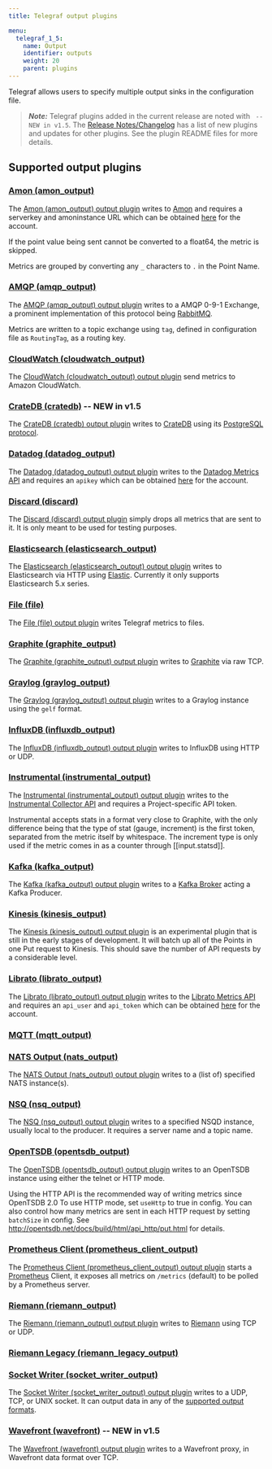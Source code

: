 ```yaml
---
title: Telegraf output plugins

menu:
  telegraf_1_5:
    name: Output
    identifier: outputs
    weight: 20
    parent: plugins
---
```


Telegraf allows users to specify multiple output sinks in the configuration file.

> ***Note:*** Telegraf plugins added in the current release are noted with ` -- NEW in v1.5`.
>The [Release Notes/Changelog](/telegraf/v1.5/about_the_project/release-notes-changelog) has a list of new plugins and updates for other plugins. See the plugin README files for more details.

## Supported output plugins

### [Amon (amon_output)](https://github.com/influxdata/telegraf/tree/release-1.5/plugins/outputs/amon)

The [Amon (amon_output) output plugin](https://github.com/influxdata/telegraf/tree/release-1.5/plugins/outputs/amon) writes to [Amon](https://www.amon.cx) and requires a serverkey and amoninstance URL which can be obtained [here](https://www.amon.cx/docs/monitoring/) for the account.

If the point value being sent cannot be converted to a float64, the metric is skipped.

Metrics are grouped by converting any `_` characters to `.` in the Point Name.

### [AMQP (amqp_output)](https://github.com/influxdata/telegraf/tree/release-1.5/plugins/outputs/amqp)

The [AMQP (amqp_output) output plugin](https://github.com/influxdata/telegraf/tree/release-1.5/plugins/outputs/amqp) writes to a AMQP 0-9-1 Exchange, a prominent implementation of this protocol being [RabbitMQ](https://www.rabbitmq.com/).

Metrics are written to a topic exchange using `tag`, defined in configuration file as `RoutingTag`, as a routing key.

### [CloudWatch (cloudwatch_output)](https://github.com/influxdata/telegraf/tree/release-1.5/plugins/outputs/cloudwatch)

The [CloudWatch (cloudwatch_output) output plugin](https://github.com/influxdata/telegraf/tree/release-1.5/plugins/outputs/cloudwatch) send metrics to Amazon CloudWatch.

### [CrateDB (cratedb)](https://github.com/influxdata/telegraf/tree/master/plugins/outputs/cratedb) -- NEW in v1.5

The [CrateDB (cratedb) output plugin](https://github.com/influxdata/telegraf/tree/master/plugins/outputs/cratedb) writes to [CrateDB](https://crate.io/) using its [PostgreSQL protocol](https://crate.io/docs/crate/reference/protocols/postgres.html).

### [Datadog (datadog_output)](https://github.com/influxdata/telegraf/tree/release-1.5/plugins/outputs/datadog)

The [Datadog (datadog_output) output plugin](https://github.com/influxdata/telegraf/tree/release-1.5/plugins/outputs/datadog) writes to the [Datadog Metrics API](http://docs.datadoghq.com/api/#metrics) and requires an `apikey` which can be obtained [here](https://app.datadoghq.com/account/settings#api) for the account.

### [Discard (discard)](https://github.com/influxdata/telegraf/tree/release-1.5/plugins/outputs/discard)

The [Discard (discard) output plugin](https://github.com/influxdata/telegraf/tree/release-1.5/plugins/outputs/discard) simply drops all metrics that are sent to it. It is only meant to be used for testing purposes.

### [Elasticsearch (elasticsearch_output)](https://github.com/influxdata/telegraf/tree/release-1.5/plugins/outputs/elasticsearch)

The [Elasticsearch (elasticsearch_output) output plugin](https://github.com/influxdata/telegraf/tree/release-1.5/plugins/outputs/elasticsearch) writes to Elasticsearch via HTTP using [Elastic](http://olivere.github.io/elastic/). Currently it only supports Elasticsearch 5.x series.

### [File (file)](https://github.com/influxdata/telegraf/tree/release-1.5/plugins/outputs/file)

The [File (file) output plugin](https://github.com/influxdata/telegraf/tree/release-1.5/plugins/outputs/file) writes Telegraf metrics to files.

### [Graphite (graphite_output)](https://github.com/influxdata/telegraf/tree/release-1.5/plugins/outputs/graphite)

The [Graphite (graphite_output) output plugin](https://github.com/influxdata/telegraf/tree/release-1.5/plugins/outputs/graphite) writes to [Graphite](http://graphite.readthedocs.org/en/latest/index.html) via raw TCP.

### [Graylog (graylog_output)](https://github.com/influxdata/telegraf/tree/release-1.5/plugins/outputs/graylog)

The  [Graylog (graylog_output) output plugin](https://github.com/influxdata/telegraf/tree/release-1.5/plugins/outputs/graylog) writes to a Graylog instance using the `gelf` format.

### [InfluxDB (influxdb_output)](https://github.com/influxdata/telegraf/tree/release-1.5/plugins/outputs/influxdb)

The [InfluxDB (influxdb_output) output plugin](https://github.com/influxdata/telegraf/tree/release-1.5/plugins/outputs/influxdb) writes to InfluxDB using HTTP or UDP.

### [Instrumental (instrumental_output)](https://github.com/influxdata/telegraf/tree/release-1.5/plugins/outputs/instrumental)

The [Instrumental (instrumental_output) output plugin](https://github.com/influxdata/telegraf/tree/release-1.5/plugins/outputs/instrumental) writes to the [Instrumental Collector API](https://instrumentalapp.com/docs/tcp-collector) and requires a Project-specific API token.

Instrumental accepts stats in a format very close to Graphite, with the only difference being that the type of stat (gauge, increment) is the first token, separated from the metric itself by whitespace. The increment type is only used if the metric comes in as a counter through [[input.statsd]].

### [Kafka (kafka_output)](https://github.com/influxdata/telegraf/tree/release-1.5/plugins/outputs/kafka)

The [Kafka (kafka_output) output plugin](https://github.com/influxdata/telegraf/tree/release-1.5/plugins/outputs/kafka) writes to a [Kafka Broker](http://kafka.apache.org/07/quickstart.html) acting a Kafka Producer.

### [Kinesis (kinesis_output)](https://github.com/influxdata/telegraf/tree/release-1.5/plugins/outputs/kinesis)

The [Kinesis (kinesis_output) output plugin](https://github.com/influxdata/telegraf/tree/release-1.5/plugins/outputs/kinesis) is an experimental plugin that is still in the early stages of development. It will batch up all of the Points in one Put request to Kinesis. This should save the number of API requests by a considerable level.

### [Librato (librato_output)](https://github.com/influxdata/telegraf/tree/release-1.5/plugins/outputs/librato)

The [Librato (librato_output) output plugin](https://github.com/influxdata/telegraf/tree/release-1.5/plugins/outputs/librato) writes to the [Librato Metrics API](http://dev.librato.com/v1/metrics#metrics) and requires an `api_user` and `api_token` which can be obtained [here](https://metrics.librato.com/account/api_tokens) for the account.

### [MQTT (mqtt_output)](https://github.com/influxdata/telegraf/tree/release-1.5/plugins/outputs/mqtt)


### [NATS Output (nats_output)](https://github.com/influxdata/telegraf/tree/release-1.5/plugins/outputs/nats)

The [NATS Output (nats_output) output plugin](https://github.com/influxdata/telegraf/tree/release-1.5/plugins/outputs/nats) writes to a (list of) specified NATS instance(s).

### [NSQ (nsq_output)](https://github.com/influxdata/telegraf/tree/release-1.5/plugins/outputs/nsq)

The [NSQ (nsq_output) output plugin](https://github.com/influxdata/telegraf/tree/release-1.5/plugins/outputs/nsq) writes to a specified NSQD instance, usually local to the producer. It requires a server name and a topic name.

### [OpenTSDB (opentsdb_output)](https://github.com/influxdata/telegraf/tree/release-1.5/plugins/outputs/opentsdb)

The [OpenTSDB (opentsdb_output) output plugin](https://github.com/influxdata/telegraf/tree/release-1.5/plugins/outputs/opentsdb) writes to an OpenTSDB instance using either the telnet or HTTP mode.

Using the HTTP API is the recommended way of writing metrics since OpenTSDB 2.0 To use HTTP mode, set `useHttp` to true in config. You can also control how many metrics are sent in each HTTP request by setting `batchSize` in config. See http://opentsdb.net/docs/build/html/api_http/put.html for details.

### [Prometheus Client (prometheus_client_output)](https://github.com/influxdata/telegraf/tree/release-1.5/plugins/outputs/prometheus_client)

The [Prometheus Client (prometheus_client_output) output plugin](https://github.com/influxdata/telegraf/tree/release-1.5/plugins/outputs/prometheus_client) starts a [Prometheus](https://prometheus.io/) Client, it exposes all metrics on `/metrics` (default) to be polled by a Prometheus server.

### [Riemann (riemann_output)](https://github.com/influxdata/telegraf/tree/release-1.5/plugins/outputs/riemann)

The [Riemann (riemann_output) output plugin](https://github.com/influxdata/telegraf/tree/release-1.5/plugins/outputs/riemann) writes to [Riemann](http://riemann.io/) using TCP or UDP.

### [Riemann Legacy (riemann_legacy_output)](https://github.com/influxdata/telegraf/tree/release-1.5/plugins/outputs/riemann_legacy)


### [Socket Writer (socket_writer_output)](https://github.com/influxdata/telegraf/tree/release-1.5/plugins/outputs/socket_writer)

The [Socket Writer (socket_writer_output) output plugin](https://github.com/influxdata/telegraf/tree/release-1.5/plugins/outputs/socket_writer) writes to a UDP, TCP, or UNIX socket. It can output data in any of the [supported output formats](https://github.com/influxdata/telegraf/blob/master/docs/DATA_FORMATS_OUTPUT.md).

### [Wavefront (wavefront)](https://github.com/influxdata/telegraf/tree/release-1.5/plugins/outputs/wavefront/README.md) -- NEW in v1.5

The [Wavefront (wavefront) output plugin](https://github.com/influxdata/telegraf/tree/release-1.5/plugins/outputs/wavefront/README.md) writes to a Wavefront proxy, in Wavefront data format over TCP.
